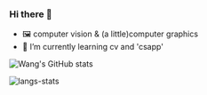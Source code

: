 ### Hi there 👋

- 🖼️ computer vision & (a little)computer graphics
- 🌱 I’m currently learning cv and 'csapp'

![Wang's GitHub stats](https://github-readme-stats.vercel.app/api?username=chenghuaWang&bg_color=30,e96443,904e95&title_color=fff&text_color=fff)

![langs-stats](https://github-readme-stats.vercel.app/api/top-langs/?username=chenghuaWang&layout=compact&theme=radical)
<!--
**chenghuaWang/chenghuaWang** is a ✨ _special_ ✨ repository because its `README.md` (this file) appears on your GitHub profile.

Here are some ideas to get you started:

- 🔭 I’m currently working on ...
- 🌱 I’m currently learning ...
- 👯 I’m looking to collaborate on ...
- 🤔 I’m looking for help with ...
- 💬 Ask me about ...
- 📫 How to reach me: ...
- 😄 Pronouns: ...
- ⚡ Fun fact: ...
-->
